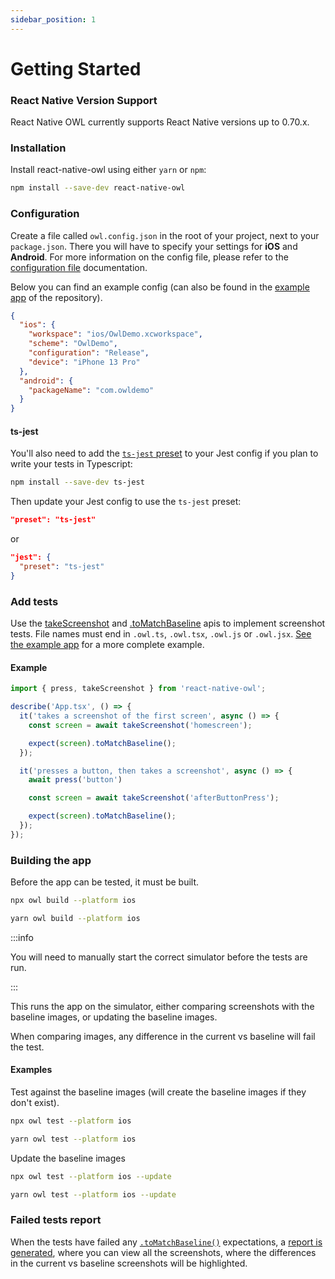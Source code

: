 ```yaml
---
sidebar_position: 1
---
```


# Getting Started

### React Native Version Support

React Native OWL currently supports React Native versions up to 0.70.x.

### Installation

Install react-native-owl using either `yarn` or `npm`:

```bash npm2yarn
npm install --save-dev react-native-owl
```

### Configuration

Create a file called `owl.config.json` in the root of your project, next to your `package.json`. There you will have to specify your settings for **iOS** and **Android**. For more information on the config file, please refer to the [configuration file](/docs/introduction/config-file) documentation.

Below you can find an example config (can also be found in the [example app](https://github.com/FormidableLabs/react-native-owl/tree/main/example) of the repository).

```json title="owl.config.json"
{
  "ios": {
    "workspace": "ios/OwlDemo.xcworkspace",
    "scheme": "OwlDemo",
    "configuration": "Release",
    "device": "iPhone 13 Pro"
  },
  "android": {
    "packageName": "com.owldemo"
  }
}
```

#### ts-jest

You'll also need to add the [`ts-jest` preset](https://huafu.github.io/ts-jest/user/config/) to your Jest config if you plan to
write your tests in Typescript:

```bash npm2yarn
npm install --save-dev ts-jest
```

Then update your Jest config to use the `ts-jest` preset:
```json title="jest.config.js"
"preset": "ts-jest"
```
or
```json title="package.json"
"jest": {
  "preset": "ts-jest"
}
```

### Add tests

Use the [takeScreenshot](/docs/api/methods#takescreenshotname-string) and [.toMatchBaseline](/docs/api/matchers#tomatchbaselinename-string) apis to implement screenshot tests. File names must end in `.owl.ts`, `.owl.tsx`, `.owl.js` or `.owl.jsx`. [See the example app](https://github.com/FormidableLabs/react-native-owl/tree/main/example) for a more complete example.

#### Example

```js title="app.owl.tsx"
import { press, takeScreenshot } from 'react-native-owl';

describe('App.tsx', () => {
  it('takes a screenshot of the first screen', async () => {
    const screen = await takeScreenshot('homescreen');

    expect(screen).toMatchBaseline();
  });

  it('presses a button, then takes a screenshot', async () => {
    await press('button')

    const screen = await takeScreenshot('afterButtonPress');

    expect(screen).toMatchBaseline();
  });
});
```

### Building the app

Before the app can be tested, it must be built.

<Tabs groupId="npm2yarn">
  <TabItem value="npm" label="npm">

```bash
npx owl build --platform ios
```

  </TabItem>
  <TabItem value="yarn" label="Yarn">

```bash
yarn owl build --platform ios
```

  </TabItem>
</Tabs>

:::info

You will need to manually start the correct simulator before the tests are run.

:::


This runs the app on the simulator, either comparing screenshots with the baseline images, or updating the baseline images.

When comparing images, any difference in the current vs baseline will fail the test.

#### Examples

Test against the baseline images (will create the baseline images if they don't exist).

<Tabs  groupId="npm2yarn">
  <TabItem value="npm" label="npm">

```bash
npx owl test --platform ios
```

  </TabItem>
  <TabItem value="yarn" label="Yarn">

```bash
yarn owl test --platform ios
```

  </TabItem>
</Tabs>

Update the baseline images

<Tabs  groupId="npm2yarn">
  <TabItem value="npm" label="npm">

```bash
npx owl test --platform ios --update
```

  </TabItem>
  <TabItem value="yarn" label="Yarn">

```bash
yarn owl test --platform ios --update
```

  </TabItem>
</Tabs>

### Failed tests report

When the tests have failed any [`.toMatchBaseline()`](/docs/api/matchers) expectations, a [report is generated](/docs/cli/testing-the-app#viewing-the-report), where you can view all the screenshots, where the differences in the current vs baseline screenshots will be highlighted.
